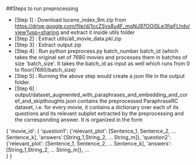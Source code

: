 ##Steps to run preprocessing

* [Step 1] : Download lucene_index_9m.zip from https://drive.google.com/file/d/1ccZSys8u4F_mqNJ97OOlSLe3fjpFLhdv/view?usp=sharing and extract it inside utils folder
* [Step 2] : Extract utils/all_movie_data.pkl.zip 
* [Step 3] : Extract output.zip
* [Step 4] : Run python preprocess.py batch_number batch_id (which takes the original set of 7680 movies and processes them in batches of size `batch_size'. It takes the batch_id as input as well which runs from 0 to floor(7680/batch_size)
* [Step 5] : Running the above step would create a json file in the output folder.
* [Step 6] : output/dataset_augmented_with_paraphrases_and_embedding_and_coref_and_skipthoughts.json contains the preprocessed ParaphraseRC dataset, i.e. for every movie, it contains a dictionary over each of its questions and its relevant subplot extracted by the preprocessing and the corresponding answer. It is organized in the form

{ 'movie_id': {
	'question1': {'relevant_plot': [Sentence_1, Sentence_2, ... Sentence_k], 'answers':[String_1,String_2, ... String_m]},
	'question2': {'relevant_plot': [Sentence_1, Sentence_2, ... Sentence_k], 'answers':[String_1,String_2, ... String_m]},
	   ...	
   }
}		
